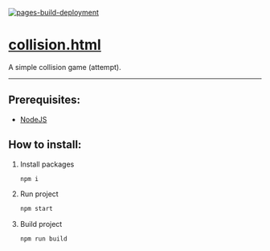 [![pages-build-deployment](https://github.com/shyland-dev/jk-caminhao/actions/workflows/pages/pages-build-deployment/badge.svg?branch=gh-pages)](https://github.com/shyland-dev/jk-caminhao/actions/workflows/pages/pages-build-deployment)

# [collision.html](https://dudushy.github.io/collision.html/)
A simple collision game (attempt).

---
## Prerequisites:
- [NodeJS](https://nodejs.org/)

## How to install:
1. Install packages
    ```bash
    npm i
    ```
2. Run project
    ```bash
    npm start
    ```
3. Build project
    ```bash
    npm run build
    ```
